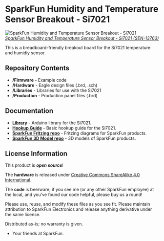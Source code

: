 SparkFun Humidity and Temperature Sensor Breakout - Si7021
===========================================================


![SparkFun Humidity and Temperature Sensor Breakout - Si7021](https://cdn.sparkfun.com/assets/parts/1/1/3/0/8/13763-01a.jpg)  
[*SparkFun Humidity and Temperature Sensor Breakout - Si7021 (SEN-13763)*](https://www.sparkfun.com/products/13763)

This is a breadboard-friendly breakout board for the Si7021 temperature and humidiy sensor.

Repository Contents
-------------------
* **/Firmware** - Example code
* **/Hardware** - Eagle design files (.brd, .sch)
* **/Libraries** - Libraries for use with the Si7021
* **/Production** - Production panel files (.brd)

Documentation
--------------
* **[Library](https://github.com/sparkfun/Si7021_Breakout/tree/master/Libraries/Arduino)** - Arduino library for the Si7021.
* **[Hookup Guide](https://learn.sparkfun.com/tutorials/si7021-humidity-and-temperature-sensor-hookup-guide)** - Basic hookup guide for the Si7021.
* **[SparkFun Fritzing repo](https://github.com/sparkfun/Fritzing_Parts)** - Fritzing diagrams for SparkFun products.
* **[SparkFun 3D Model repo](https://github.com/sparkfun/3D_Models)** - 3D models of SparkFun products.


License Information
-------------------
This product is _**open source**_!

The **hardware** is released under [Creative Commons ShareAlike 4.0 International](https://creativecommons.org/licenses/by-sa/4.0/).

The **code** is beerware; if you see me (or any other SparkFun employee) at the local, and you've found our code helpful, please buy us a round!

Please use, reuse, and modify these files as you see fit. Please maintain attribution to SparkFun Electronics and release anything derivative under the same license.

Distributed as-is; no warranty is given.

- Your friends at SparkFun.
